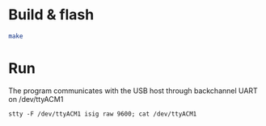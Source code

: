 # Build & flash

````bash
make
````

# Run

The program communicates with the USB host through backchannel UART on /dev/ttyACM1

````
stty -F /dev/ttyACM1 isig raw 9600; cat /dev/ttyACM1
````


